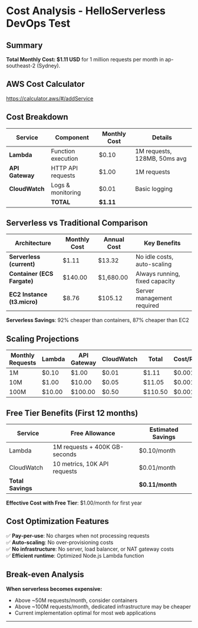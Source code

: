 # Cost Analysis - HelloServerless DevOps Test

## Summary

**Total Monthly Cost: $1.11 USD** for 1 million requests per month in ap-southeast-2 (Sydney).

## AWS Cost Calculator

https://calculator.aws/#/addService

## Cost Breakdown

| Service         | Component          | Monthly Cost | Details                      |
| --------------- | ------------------ | ------------ | ---------------------------- |
| **Lambda**      | Function execution | $0.10        | 1M requests, 128MB, 50ms avg |
| **API Gateway** | HTTP API requests  | $1.00        | 1M requests                  |
| **CloudWatch**  | Logs & monitoring  | $0.01        | Basic logging                |
|                 | **TOTAL**          | **$1.11**    |                              |

## Serverless vs Traditional Comparison

| Architecture                | Monthly Cost | Annual Cost | Key Benefits                   |
| --------------------------- | ------------ | ----------- | ------------------------------ |
| **Serverless (current)**    | $1.11        | $13.32      | No idle costs, auto-scaling    |
| **Container (ECS Fargate)** | $140.00      | $1,680.00   | Always running, fixed capacity |
| **EC2 Instance (t3.micro)** | $8.76        | $105.12     | Server management required     |

**Serverless Savings**: 92% cheaper than containers, 87% cheaper than EC2

## Scaling Projections

| Monthly Requests | Lambda | API Gateway | CloudWatch | Total   | Cost/Request |
| ---------------- | ------ | ----------- | ---------- | ------- | ------------ |
| 1M               | $0.10  | $1.00       | $0.01      | $1.11   | $0.00111     |
| 10M              | $1.00  | $10.00      | $0.05      | $11.05  | $0.001105    |
| 100M             | $10.00 | $100.00     | $0.50      | $110.50 | $0.001105    |

## Free Tier Benefits (First 12 months)

| Service           | Free Allowance                | Estimated Savings |
| ----------------- | ----------------------------- | ----------------- |
| Lambda            | 1M requests + 400K GB-seconds | $0.10/month       |
| CloudWatch        | 10 metrics, 10K API requests  | $0.01/month       |
| **Total Savings** |                               | **$0.11/month**   |

**Effective Cost with Free Tier**: $1.00/month for first year

## Cost Optimization Features

✅ **Pay-per-use**: No charges when not processing requests  
✅ **Auto-scaling**: No over-provisioning costs  
✅ **No infrastructure**: No server, load balancer, or NAT gateway costs  
✅ **Efficient runtime**: Optimized Node.js Lambda function

## Break-even Analysis

**When serverless becomes expensive:**

- Above ~50M requests/month, consider containers
- Above ~100M requests/month, dedicated infrastructure may be cheaper
- Current implementation optimal for most web applications

---


